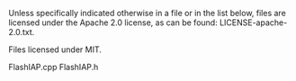Unless specifically indicated otherwise in a file or in the list below, files are licensed under the Apache 2.0 license,
as can be found: LICENSE-apache-2.0.txt.

Files licensed under MIT.

FlashIAP.cpp
FlashIAP.h
